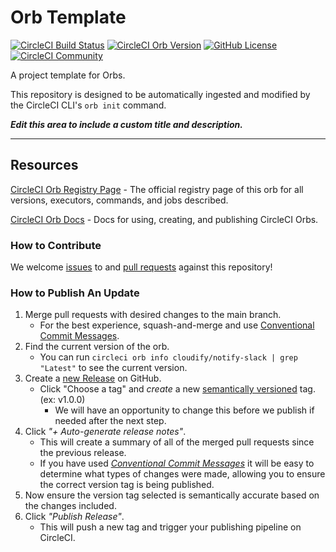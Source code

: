 # Orb Template


[![CircleCI Build Status](https://circleci.com/gh/cloudify-cosmo/cloudify-notify-slack.svg?style=shield "CircleCI Build Status")](https://circleci.com/gh/cloudify-cosmo/cloudify-notify-slack) [![CircleCI Orb Version](https://badges.circleci.com/orbs/cloudify/notify-slack.svg)](https://circleci.com/orbs/registry/orb/cloudify/notify-slack) [![GitHub License](https://img.shields.io/badge/license-MIT-lightgrey.svg)](https://raw.githubusercontent.com/cloudify-cosmo/cloudify-notify-slack/master/LICENSE) [![CircleCI Community](https://img.shields.io/badge/community-CircleCI%20Discuss-343434.svg)](https://discuss.circleci.com/c/ecosystem/orbs)



A project template for Orbs.

This repository is designed to be automatically ingested and modified by the CircleCI CLI's `orb init` command.

_**Edit this area to include a custom title and description.**_

---

## Resources

[CircleCI Orb Registry Page](https://circleci.com/orbs/registry/orb/cloudify/notify-slack) - The official registry page of this orb for all versions, executors, commands, and jobs described.

[CircleCI Orb Docs](https://circleci.com/docs/2.0/orb-intro/#section=configuration) - Docs for using, creating, and publishing CircleCI Orbs.

### How to Contribute

We welcome [issues](https://github.com/cloudify-cosmo/cloudify-notify-slack/issues) to and [pull requests](https://github.com/cloudify-cosmo/cloudify-notify-slack/pulls) against this repository!

### How to Publish An Update
1. Merge pull requests with desired changes to the main branch.
    - For the best experience, squash-and-merge and use [Conventional Commit Messages](https://conventionalcommits.org/).
2. Find the current version of the orb.
    - You can run `circleci orb info cloudify/notify-slack | grep "Latest"` to see the current version.
3. Create a [new Release](https://github.com/cloudify-cosmo/cloudify-notify-slack/releases/new) on GitHub.
    - Click "Choose a tag" and _create_ a new [semantically versioned](http://semver.org/) tag. (ex: v1.0.0)
      - We will have an opportunity to change this before we publish if needed after the next step.
4.  Click _"+ Auto-generate release notes"_.
    - This will create a summary of all of the merged pull requests since the previous release.
    - If you have used _[Conventional Commit Messages](https://conventionalcommits.org/)_ it will be easy to determine what types of changes were made, allowing you to ensure the correct version tag is being published.
5. Now ensure the version tag selected is semantically accurate based on the changes included.
6. Click _"Publish Release"_.
    - This will push a new tag and trigger your publishing pipeline on CircleCI.